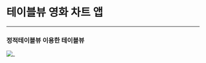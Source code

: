 # 테이블뷰 영화 차트 앱 #

---

### 정적테이블뷰 이용한 테이블뷰 ###

![_](https://user-images.githubusercontent.com/39197978/51027857-47e63f80-15d5-11e9-89df-7a8147355b64.gif)
